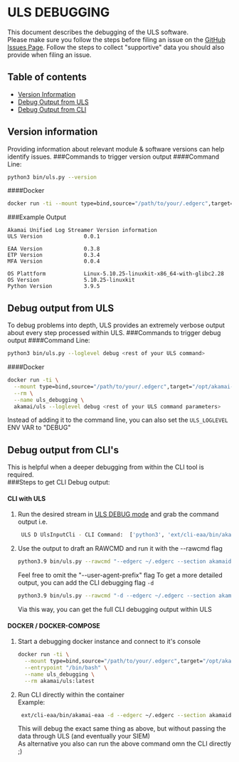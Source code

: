 # ULS DEBUGGING
This document describes the debugging of the ULS software.  
Please make sure you follow the steps before filing an issue on the  [GitHub Issues Page](https://github.com/akamai/uls/issues).
Follow the steps to collect "supportive" data you should also provide when filing an issue.

## Table of contents
- [Version Information](#version-information)
- [Debug Output from ULS](#debug-output-from-uls)
- [Debug Output from CLI](#debug-output-from-cli)

## Version information
Providing information about relevant module & software versions can help identify issues.
###Commands to trigger version output
####Command Line:
```bash
python3 bin/uls.py --version
```
####Docker
```bash
docker run -ti --mount type=bind,source="/path/to/your/.edgerc",target="/opt/akamai-uls/.edgerc",readonly --rm akamai/uls -v 
```

###Example Output
```text
Akamai Unified Log Streamer Version information
ULS Version             0.0.1

EAA Version             0.3.8
ETP Version             0.3.4
MFA Version             0.0.4

OS Plattform            Linux-5.10.25-linuxkit-x86_64-with-glibc2.28
OS Version              5.10.25-linuxkit
Python Version          3.9.5

```


## Debug output from ULS
To debug problems into depth, ULS provides an extremely verbose output about every step processed within ULS.
###Commands to trigger debug output
####Command Line:
```bash
python3 bin/uls.py --loglevel debug <rest of your ULS command>
```
####Docker
```bash
docker run -ti \
  --mount type=bind,source="/path/to/your/.edgerc",target="/opt/akamai-uls/.edgerc",readonly \
  --rm \
  --name uls_debugging \
  akamai/uls --loglevel debug <rest of your ULS command parameters> 
```

Instead of adding it to the command line, you can also set the `ULS_LOGLEVEL` ENV VAR to "DEBUG"

## Debug output from CLI's
This is helpful when a deeper debugging from within the CLI tool is required.  
###Steps to get CLI Debug output:
#### CLI with ULS
 1) Run the desired stream in [ULS DEBUG mode](#debug-output-from-uls) and grab the command output i.e.
    ```bash
     ULS D UlsInputCli - CLI Command:  ['python3', 'ext/cli-eaa/bin/akamai-eaa', '--edgerc', '~/.edgerc', '--section', 'akamaidemo', '--user-agent-prefix', 'ULS/0.0.3_EAA-CONHEALTH', 'connector', 'list', '--perf', '--tail', '--json']
    ```
 2) Use the output to draft an RAWCMD and run it with the --rawcmd flag
    ```bash
    python3.9 bin/uls.py --rawcmd "--edgerc ~/.edgerc --section akamaidemo connector list --perf --tail --json" --output raw
    ```
    Feel free to omit the "--user-agent-prefix" flag
    To get a more detailed output, you can add the CLI debugging flag `-d`
    ```bash
    python3.9 bin/uls.py --rawcmd "-d --edgerc ~/.edgerc --section akamaidemo connector list --perf --tail --json" --output raw --loglevel debug
    ```
    Via this way, you can get the full CLI debugging output within ULS

#### DOCKER / DOCKER-COMPOSE 
1) Start a debugging docker instance and connect to it's console
   ```bash
   docker run -ti \
     --mount type=bind,source="/path/to/your/.edgerc",target="/opt/akamai-uls/.edgerc",readonly \
     --entrypoint "/bin/bash" \
     --name uls_debugging \
     --rm akamai/uls:latest
   ```

2) Run CLI directly within the container  
    Example:
    ```bash
     ext/cli-eaa/bin/akamai-eaa -d --edgerc ~/.edgerc --section akamaidemo connector list --perf --tail --json
    ```
    This will debug the exact same thing as above, but without passing the data through ULS (and eventually your SIEM)  
    As alternative you also can run the above command omn the CLI directly ;) 